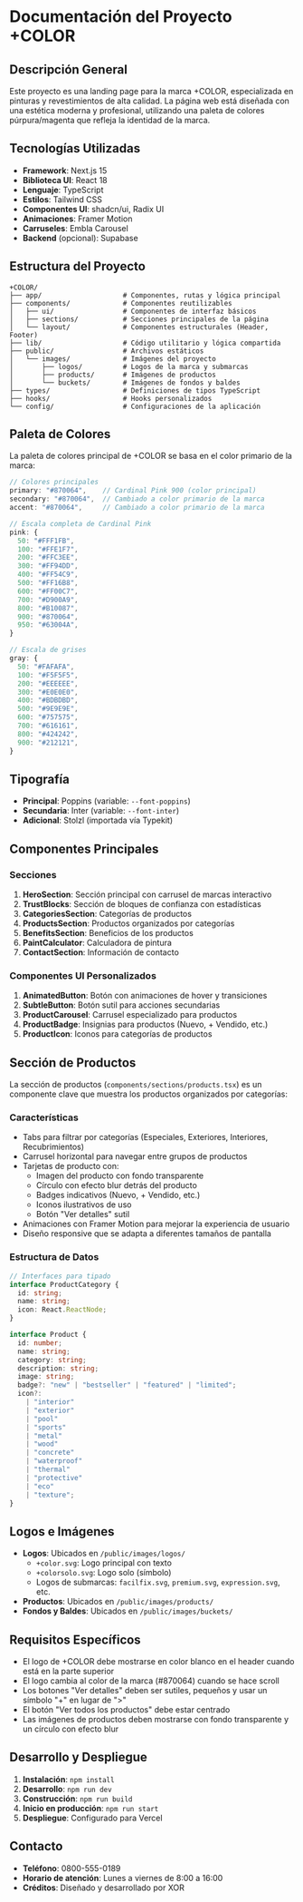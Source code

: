 # Documentación del Proyecto +COLOR

## Descripción General

Este proyecto es una landing page para la marca +COLOR, especializada en pinturas y revestimientos de alta calidad. La página web está diseñada con una estética moderna y profesional, utilizando una paleta de colores púrpura/magenta que refleja la identidad de la marca.

## Tecnologías Utilizadas

- **Framework**: Next.js 15
- **Biblioteca UI**: React 18
- **Lenguaje**: TypeScript
- **Estilos**: Tailwind CSS
- **Componentes UI**: shadcn/ui, Radix UI
- **Animaciones**: Framer Motion
- **Carruseles**: Embla Carousel
- **Backend** (opcional): Supabase

## Estructura del Proyecto

```
+COLOR/
├── app/                    # Componentes, rutas y lógica principal
├── components/             # Componentes reutilizables
│   ├── ui/                 # Componentes de interfaz básicos
│   ├── sections/           # Secciones principales de la página
│   └── layout/             # Componentes estructurales (Header, Footer)
├── lib/                    # Código utilitario y lógica compartida
├── public/                 # Archivos estáticos
│   └── images/             # Imágenes del proyecto
│       ├── logos/          # Logos de la marca y submarcas
│       ├── products/       # Imágenes de productos
│       └── buckets/        # Imágenes de fondos y baldes
├── types/                  # Definiciones de tipos TypeScript
├── hooks/                  # Hooks personalizados
└── config/                 # Configuraciones de la aplicación
```

## Paleta de Colores

La paleta de colores principal de +COLOR se basa en el color primario de la marca:

```typescript
// Colores principales
primary: "#870064",    // Cardinal Pink 900 (color principal)
secondary: "#870064",  // Cambiado a color primario de la marca
accent: "#870064",     // Cambiado a color primario de la marca

// Escala completa de Cardinal Pink
pink: {
  50: "#FFF1FB",
  100: "#FFE1F7",
  200: "#FFC3EE",
  300: "#FF94DD",
  400: "#FF54C9",
  500: "#FF16B8",
  600: "#FF00C7",
  700: "#D900A9",
  800: "#B10087",
  900: "#870064",
  950: "#63004A",
}

// Escala de grises
gray: {
  50: "#FAFAFA",
  100: "#F5F5F5",
  200: "#EEEEEE",
  300: "#E0E0E0",
  400: "#BDBDBD",
  500: "#9E9E9E",
  600: "#757575",
  700: "#616161",
  800: "#424242",
  900: "#212121",
}
```

## Tipografía

- **Principal**: Poppins (variable: `--font-poppins`)
- **Secundaria**: Inter (variable: `--font-inter`)
- **Adicional**: Stolzl (importada vía Typekit)

## Componentes Principales

### Secciones

1. **HeroSection**: Sección principal con carrusel de marcas interactivo
2. **TrustBlocks**: Sección de bloques de confianza con estadísticas
3. **CategoriesSection**: Categorías de productos
4. **ProductsSection**: Productos organizados por categorías
5. **BenefitsSection**: Beneficios de los productos
6. **PaintCalculator**: Calculadora de pintura
7. **ContactSection**: Información de contacto

### Componentes UI Personalizados

1. **AnimatedButton**: Botón con animaciones de hover y transiciones
2. **SubtleButton**: Botón sutil para acciones secundarias
3. **ProductCarousel**: Carrusel especializado para productos
4. **ProductBadge**: Insignias para productos (Nuevo, + Vendido, etc.)
5. **ProductIcon**: Iconos para categorías de productos

## Sección de Productos

La sección de productos (`components/sections/products.tsx`) es un componente clave que muestra los productos organizados por categorías:

### Características

- Tabs para filtrar por categorías (Especiales, Exteriores, Interiores, Recubrimientos)
- Carrusel horizontal para navegar entre grupos de productos
- Tarjetas de producto con:
  - Imagen del producto con fondo transparente
  - Círculo con efecto blur detrás del producto
  - Badges indicativos (Nuevo, + Vendido, etc.)
  - Iconos ilustrativos de uso
  - Botón "Ver detalles" sutil
- Animaciones con Framer Motion para mejorar la experiencia de usuario
- Diseño responsive que se adapta a diferentes tamaños de pantalla

### Estructura de Datos

```typescript
// Interfaces para tipado
interface ProductCategory {
  id: string;
  name: string;
  icon: React.ReactNode;
}

interface Product {
  id: number;
  name: string;
  category: string;
  description: string;
  image: string;
  badge?: "new" | "bestseller" | "featured" | "limited";
  icon?:
    | "interior"
    | "exterior"
    | "pool"
    | "sports"
    | "metal"
    | "wood"
    | "concrete"
    | "waterproof"
    | "thermal"
    | "protective"
    | "eco"
    | "texture";
}
```

## Logos e Imágenes

- **Logos**: Ubicados en `/public/images/logos/`
  - `+color.svg`: Logo principal con texto
  - `+colorsolo.svg`: Logo solo (símbolo)
  - Logos de submarcas: `facilfix.svg`, `premium.svg`, `expression.svg`, etc.
- **Productos**: Ubicados en `/public/images/products/`
- **Fondos y Baldes**: Ubicados en `/public/images/buckets/`

## Requisitos Específicos

- El logo de +COLOR debe mostrarse en color blanco en el header cuando está en la parte superior
- El logo cambia al color de la marca (#870064) cuando se hace scroll
- Los botones "Ver detalles" deben ser sutiles, pequeños y usar un símbolo "+" en lugar de ">"
- El botón "Ver todos los productos" debe estar centrado
- Las imágenes de productos deben mostrarse con fondo transparente y un círculo con efecto blur

## Desarrollo y Despliegue

1. **Instalación**: `npm install`
2. **Desarrollo**: `npm run dev`
3. **Construcción**: `npm run build`
4. **Inicio en producción**: `npm run start`
5. **Despliegue**: Configurado para Vercel

## Contacto

- **Teléfono**: 0800-555-0189
- **Horario de atención**: Lunes a viernes de 8:00 a 16:00
- **Créditos**: Diseñado y desarrollado por XOR
